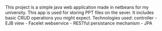 This project is a simple java web application made in netbeans for my university.
This app is used for storing PPT files on the sever. It includes basic CRUD operations you might expect.
Technologies used:
controller - EJB
view - Facelet
webservice - RESTful
persistance mechanism - JPA
